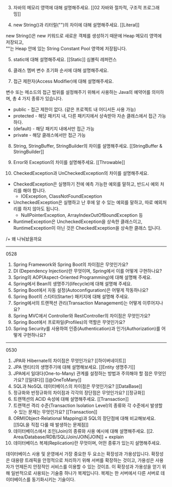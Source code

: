 
3. 자바의 메모리 영역에 대해 설명해주세요.
[[02 자바와 절차적, 구조적 프로그래밍]]

4. new String()과 리터럴("")의 차이에 대해 설명해주세요.
[[Literal]]

new String()은 new 키워드로 새로운 객체를 생성하기 때문에 Heap 메모리 영역에 저장되고,  
""는 Heap 안에 있는 String Constant Pool 영역에 저장됩니다.


5. static에 대해 설명해주세요.
[[Static]]
심볼릭 레퍼런스

6. 클래스 멤버 변수 초기화 순서에 대해 설명해주세요.

7. 접근 제한자(Access Modifier)에 대해 설명해주세요.

변수 또는 메소드의 접근 범위를 설정해주기 위해서 사용하는 Java의 예약어를 의미하며, 총 4 가지 종류가 있습니다.

- public - 접근 제한이 없다. (같은 프로젝트 내 어디서든 사용 가능)
- protected - 해당 패키지 내, 다른 패키지에서 상속받아 자손 클래스에서 접근 가능하다.
- (default) - 해당 패키지 내에서만 접근 가능
- private - 해당 클래스에서만 접근 가능

8. String, StringBuffer, StringBuilder의 차이를 설명해주세요.
[[StringBuffer & StringBuilder]]

9. Error와 Exception의 차이를 설명해주세요.
[[Throwable]]

10. CheckedException과 UnCheckedException의 차이를 설명해주세요.

- CheckedException은 실행하기 전에 예측 가능한 예외를 말하고, 반드시 예외 처리를 해야 합니다.
    - IOException, ClassNotFoundException
- UncheckedException은 실행하고 난 후에 알 수 있는 예외를 말하고, 따로 예외처리를 하지 않아도 됩니다.
    - NullPointerException, ArrayIndexOutOfBoundException 등
- RuntimeException은 UncheckedException을 상속한 클래스이고,  
    RuntimeException이 아닌 것은 CheckedException을 상속한 클래스 입니다.

/+ 왜 나눠놨을까요



---
0528
1. Spring Framework와 Spring Boot의 차이점은 무엇인가요?
2. DI (Dependency Injection)란 무엇이며, Spring에서 이를 어떻게 구현하나요?
3. Spring의 AOP(Aspect-Oriented Programming)에 대해 설명해 주세요.
4. Spring에서 Bean의 생명주기(lifecycle)에 대해 설명해 주세요.
5. Spring Boot에서 자동 설정(Autoconfiguration)은 어떻게 작동하나요?
6. Spring Boot의 스타터(Starter) 패키지에 대해 설명해 주세요.
7. Spring에서의 트랜잭션 관리(Transaction Management)는 어떻게 이루어지나요?
8. Spring MVC에서 Controller와 RestController의 차이점은 무엇인가요?
9. Spring Boot에서 프로파일(Profiles)의 역할은 무엇인가요?
10. Spring Security를 사용하여 인증(Authentication)과 인가(Authorization)를 어떻게 구현하나요?

---
0530

1. JPA와 Hibernate의 차이점은 무엇인가요?
	[[하이버네이트]]
2. JPA 엔티티의 생명주기에 대해 설명해보세요.
	[[Entity 생명주기]]
3. JPA에서 일대다(One-to-Many) 관계를 설정하는 방법과 주의해야 할 점은 무엇인가요?
	[[일대다]] [[@OneToMany]]
4. SQL과 NoSQL 데이터베이스의 차이점은 무엇인가요?
	[[DataBase]]
5. 정규화와 반정규화의 차이점과 각각의 장단점은 무엇인가요?
	[[정규화]]
6. 트랜잭션의 ACID 속성에 대해 설명해주세요.
	[[Transaction]]
7. 트랜잭션 격리 수준(Transaction Isolation Level)의 종류와 각 수준에서 발생할 수 있는 문제는 무엇인가요?
	[[Transaction]]
8. ORM(Object-Relational Mapping)과 SQL의 장단점에 대해 비교해보세요.
	[[SQL을 직접 다룰 때 발생하는 문제점]]
9. 데이터베이스에서 조인(Join)의 종류와 사용 예시에 대해 설명해주세요.
	[[2. Area/Database/RDB/SQL/Join/JOIN|JOIN]] + explain
10. 데이터베이스 복제(Replication)란 무엇이며, 어떤 종류가 있는지 설명해주세요.

데이터베이스 사용 및 운영에서 가장 중요한 두 요소는 확장성과 가용성입니다. 확장성은 대용량 트래픽을 안정적으로 처리하기 위해 서버를 확장하는 것이고, 가용성은 사용자가 언제든지 안정적인 서비스를 이용할 수 있는 것이죠. 이 확장성과 가용성을 얻기 위해 일반적으로 사용되는 기술중 하나가 복제입니다.
복제는 한 서버에서 다른 서버로 데이터베이스를 동기화시키는 기술이다.